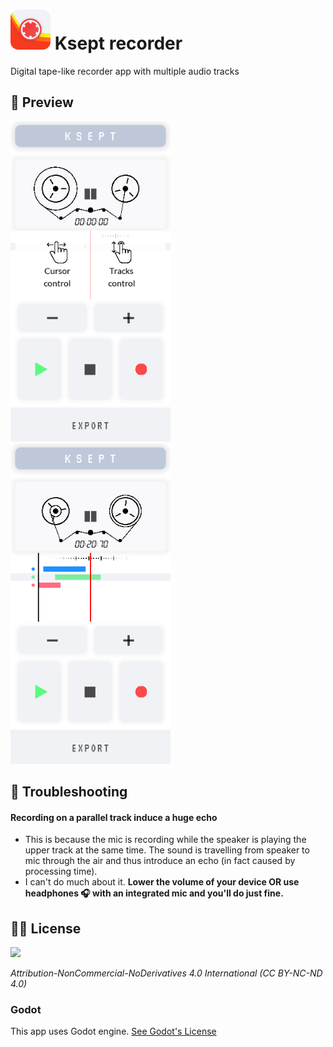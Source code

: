 # <img src="https://github.com/kahagino/ksept_recorder/blob/main/.preview/logo_preview.png" width="64" height="64"> Ksept recorder

Digital tape-like recorder app with multiple audio tracks

## 👀 Preview
<p>
<img src="https://github.com/kahagino/ksept_recorder/blob/main/.preview/tuto_screen_preview.png" width="256">
<img src="https://github.com/kahagino/ksept_recorder/blob/main/.preview/screen_preview.png" width="256">
</p>

## 🔧 Troubleshooting

#### Recording on a parallel track induce a huge echo
- This is because the mic is recording while the speaker is playing the upper track at the same time.
The sound is travelling from speaker to mic through the air and thus introduce an echo (in fact caused by
processing time).
- I can't do much about it. **Lower the volume of your device
OR use headphones 🎧 with an integrated mic and you'll do just fine.**

## 👨‍⚖️ License
<img src="https://mirrors.creativecommons.org/presskit/buttons/88x31/png/by-nc-nd.png" width="100">

*Attribution-NonCommercial-NoDerivatives 4.0 International (CC BY-NC-ND 4.0)*

### Godot
This app uses Godot engine.
[See Godot's License](https://godotengine.org/license)


